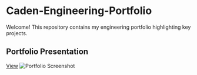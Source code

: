 # Caden-Engineering-Portfolio
Welcome! This repository contains my engineering portfolio highlighting key projects.
## Portfolio Presentation
[View](Portfoilo_Ckuang.pdf)
![Portfolio Screenshot](assets/slide1.png)
